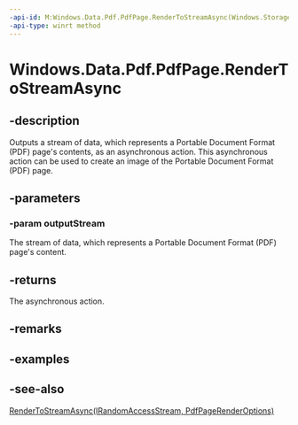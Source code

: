 ----api-id: M:Windows.Data.Pdf.PdfPage.RenderToStreamAsync(Windows.Storage.Streams.IRandomAccessStream)
-api-type: winrt method
---<!-- Method syntaxpublic Windows.Foundation.IAsyncAction RenderToStreamAsync(Windows.Storage.Streams.IRandomAccessStream outputStream)--># Windows.Data.Pdf.PdfPage.RenderToStreamAsync## -descriptionOutputs a stream of data, which represents a Portable Document Format (PDF) page's contents, as an asynchronous action. This asynchronous action can be used to create an image of the Portable Document Format (PDF) page.## -parameters### -param outputStreamThe stream of data, which represents a Portable Document Format (PDF) page's content.## -returnsThe asynchronous action.## -remarks## -examples## -see-also[RenderToStreamAsync(IRandomAccessStream, PdfPageRenderOptions)](pdfpage_rendertostreamasync_894123342.md)